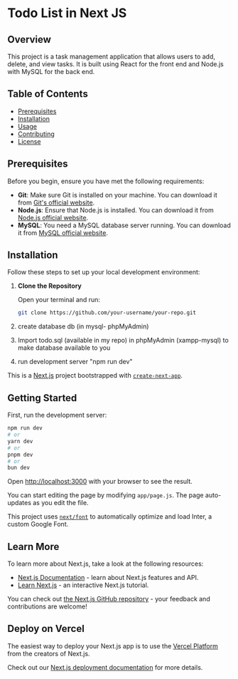 # Todo List in Next JS

## Overview

This project is a task management application that allows users to add, delete, and view tasks. It is built using React for the front end and Node.js with MySQL for the back end.

## Table of Contents

- [Prerequisites](#prerequisites)
- [Installation](#installation)
- [Usage](#usage)
- [Contributing](#contributing)
- [License](#license)

## Prerequisites

Before you begin, ensure you have met the following requirements:

- **Git**: Make sure Git is installed on your machine. You can download it from [Git's official website](https://git-scm.com/downloads).
- **Node.js**: Ensure that Node.js is installed. You can download it from [Node.js official website](https://nodejs.org/).
- **MySQL**: You need a MySQL database server running. You can download it from [MySQL official website](https://dev.mysql.com/downloads/).

## Installation

Follow these steps to set up your local development environment:
1. **Clone the Repository**

   Open your terminal and run:

   ```bash
   git clone https://github.com/your-username/your-repo.git

2. create database db (in mysql- phpMyAdmin)
3. Import todo.sql (available in my repo) in phpMyAdmin (xampp-mysql) to make database available to you
4. run development server "npm run dev"

This is a [Next.js](https://nextjs.org/) project bootstrapped with [`create-next-app`](https://github.com/vercel/next.js/tree/canary/packages/create-next-app).

## Getting Started

First, run the development server:

```bash
npm run dev
# or
yarn dev
# or
pnpm dev
# or
bun dev
```

Open [http://localhost:3000](http://localhost:3000) with your browser to see the result.

You can start editing the page by modifying `app/page.js`. The page auto-updates as you edit the file.

This project uses [`next/font`](https://nextjs.org/docs/basic-features/font-optimization) to automatically optimize and load Inter, a custom Google Font.

## Learn More

To learn more about Next.js, take a look at the following resources:

- [Next.js Documentation](https://nextjs.org/docs) - learn about Next.js features and API.
- [Learn Next.js](https://nextjs.org/learn) - an interactive Next.js tutorial.

You can check out [the Next.js GitHub repository](https://github.com/vercel/next.js/) - your feedback and contributions are welcome!

## Deploy on Vercel

The easiest way to deploy your Next.js app is to use the [Vercel Platform](https://vercel.com/new?utm_medium=default-template&filter=next.js&utm_source=create-next-app&utm_campaign=create-next-app-readme) from the creators of Next.js.

Check out our [Next.js deployment documentation](https://nextjs.org/docs/deployment) for more details.
